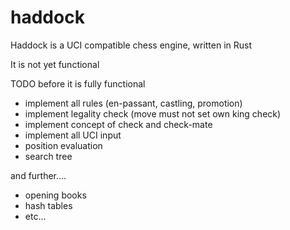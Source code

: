 # haddock
Haddock is a UCI compatible chess engine, written in Rust

It is not yet functional

TODO before it is fully functional

* implement all rules (en-passant, castling, promotion)
* implement legality check (move must not set own king check)
* implement concept of check and check-mate
* implement all UCI input
* position evaluation
* search tree

and further....
* opening books
* hash tables
* etc...
